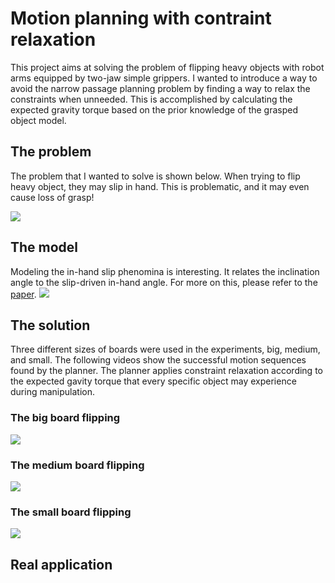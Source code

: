 # Motion planning with contraint relaxation

This project aims at solving the problem of flipping heavy objects with robot arms equipped by two-jaw simple grippers. I wanted to introduce a way to avoid the narrow passage planning problem by finding a way to relax the constraints when unneeded. This is accomplished by calculating the expected gravity torque based on the prior knowledge of the grasped object model. 

## The problem
The problem that I wanted to solve is shown below. When trying to flip heavy object, they may slip in hand. This is problematic, and it may even cause loss of grasp!

<img src=data/failure_gif15.gif>

## The model
Modeling the in-hand slip phenomina is interesting. It relates the inclination angle to the slip-driven in-hand angle. For more on this, please refer to the [paper]().
<img src=data/model.png>

## The solution
Three different sizes of boards were used in the experiments, big, medium, and small. The following videos show the successful motion sequences found by the planner. The planner applies constraint relaxation according to the expected gavity torque that every specific object may experience during manipulation.

### The big board flipping
<img src=data/big_board1.gif>

### The medium board flipping 
<img src=data/med_board1.gif>

### The small board flipping 
<img src=data/small_board1.gif>


## Real application

